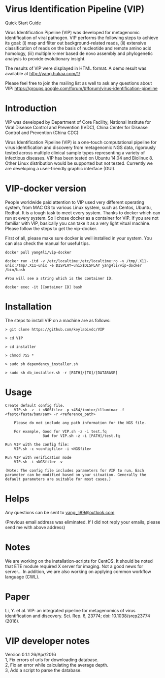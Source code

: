 # Virus Identification Pipeline (VIP)

Quick Start Guide 

Virus Identification Pipeline (VIP) was developed for metagenomic identification of viral pathogen. VIP performs the following steps to achieve its goal: (i) map and filter out background-related reads, (ii) extensive classification of reads on the basis of nucleotide and remote amino acid homology, (iii) multiple k-mer based de novo assembly and phylogenetic analysis to provide evolutionary insight.

The results of VIP were displayed in HTML format. A demo result was available at http://yang.hukaa.com/1/

Please feel free to join the mailing list as well to ask any questions about VIP: https://groups.google.com/forum/#!forum/virus-identification-pipeline
# Introduction

VIP was developed by Department of Core Facility, National Institute for Viral Disease Control and Prevention (IVDC),  China Center for Disease Control and Prevention (China CDC)

Virus Identification Pipeline (VIP) is a one-touch computational pipeline for virus identification and discovery from metagenomic NGS data, rigorously tested across multiple clinical sample types representing a variety of infectious diseases. VIP has been tested on Ubuntu 14.04 and Biolinux 8. Other Linux distribution would be supported but not tested. Currently we are developing a user-friendly graphic interface (GUI).

# VIP-docker version

People worldwide paid attention to VIP used very different operating system, from MAC OS to various Linux system, such as Centos, Ubuntu, Redhat. It is a tough task to meet every system. Thanks to docker which can run at every system. So I chose docker as a container for VIP. If you are not familiar with VIP, basically you can take it as a very light vitual machine. Please follow the steps to get the vip-docker.

First of all, please make sure docker is well installed in your system. You can also check the manual for useful tips.

	docker pull yang4li/vip-docker
	
	docker run -itd -v /etc/localtime:/etc/localtime:ro -v /tmp/.X11-unix:/tmp/.X11-unix -e DISPLAY=unix$DISPLAY yang4li/vip-docker /bin/bash
	
	#You will see a string which is the container ID.
	
	docker exec -it [Container ID] bash

# Installation

The steps to install VIP on a machine are as follows:

	> git clone https://github.com/keylabivdc/VIP
	
	> cd VIP
	
	> cd installer
	
	> chmod 755 *
	
	> sudo sh dependency_installer.sh
	
	> sudo sh db_installer.sh -r [PATH]/[TO]/[DATABASE]
	

# Usage

	Create default config file.
		VIP.sh -z -i <NGSfile> -p <454/iontor/illumina> -f <fastq/fasta/bam/sam> -r <reference_path>
		
		Please do not include any path information for the NGS file.
		
		For example, Good for VIP.sh -z -i test.fq 
					 Bad for VIP.sh -z -i [PATH]/test.fq 
		
	Run VIP with the config file:
		VIP.sh -c <configfile> -i <NGSfile>

	Run VIP with verification mode
		VIP.sh -i <NGSfile> -v

	(Note: The config file includes parameters for VIP to run. Each parameter can be modified based on your situation. Generally the default parameters are suitable for most cases.)
# Helps

Any questions can be sent to yang_li89@outlook.com

(Previous email address was eliminated. If I did not reply your emails, please send me with above address)

# Notes

We are working on the installation-scripts for CentOS. 
It should be noted that ETE module required X server for imaging. Not a good news for server...
In addition, we are also working on applying common workflow language (CWL).

# Paper

Li, Y. et al. VIP: an integrated pipeline for metagenomics of virus identification and discovery. Sci. Rep. 6, 23774; doi: 10.1038/srep23774 (2016).

# VIP developer notes

Version 0.1.1 26/Apr/2016 <br>
1, Fix errors of urls for downloading database. <br>
2, Fix an error while calculating the average depth. <br>
3, Add a script to parse the database. <br>
